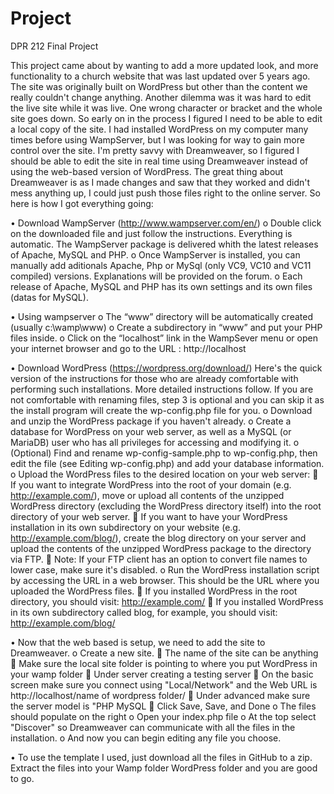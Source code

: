 # Project
DPR 212 Final Project

This project came about by wanting to add a more updated look, and more functionality to a church website that was last updated over 5 years ago. The site was originally built on WordPress but other than the content we really couldn't change anything.
Another dilemma was it was hard to edit the live site while it was live. One wrong character or bracket and the whole site goes down. So early on in the process I figured I need to be able to edit a local copy of the site. I had installed WordPress on my computer many times before using WampServer, but I was looking for way to gain more control over the site.
I'm pretty savvy with Dreamweaver, so I figured I should be able to edit the site in real time using Dreamweaver instead of using the web-based version of WordPress. The great thing about Dreamweaver is as I made changes and saw that they worked and didn't mess anything up, I could just push those files right to the online server. 
So here is how I got everything going:

•	Download WampServer (http://www.wampserver.com/en/)
o	Double click on the downloaded file and just follow the instructions. Everything is automatic. The WampServer package is delivered whith the latest releases of Apache, MySQL and PHP.
o	Once WampServer is installed, you can manually add aditionals Apache, Php or MySql (only VC9, VC10 and VC11 compiled) versions. Explanations will be provided on the forum.
o	Each release of Apache, MySQL and PHP has its own settings and its own files (datas for MySQL).  

•	Using wampserver
o	The “www” directory will be automatically created (usually c:\wamp\www)
o	Create a subdirectory in “www” and put your PHP files inside.
o	Click on the “localhost” link in the WampSever menu or open your internet browser and go to the URL : http://localhost

•	Download WordPress (https://wordpress.org/download/) Here's the quick version of the instructions for those who are already comfortable with performing such installations. More detailed instructions follow. If you are not comfortable with renaming files, step 3 is optional and you can skip it as the install program will create the wp-config.php file for you.
o	Download and unzip the WordPress package if you haven't already.
o	Create a database for WordPress on your web server, as well as a MySQL (or MariaDB) user who has all privileges for accessing and modifying it.
o	(Optional) Find and rename wp-config-sample.php to wp-config.php, then edit the file (see Editing wp-config.php) and add your database information.
o	Upload the WordPress files to the desired location on your web server:
	If you want to integrate WordPress into the root of your domain (e.g. http://example.com/), move or upload all contents of the unzipped WordPress directory (excluding the WordPress directory itself) into the root directory of your web server.
	If you want to have your WordPress installation in its own subdirectory on your website (e.g. http://example.com/blog/), create the blog directory on your server and upload the contents of the unzipped WordPress package to the directory via FTP.
	Note: If your FTP client has an option to convert file names to lower case, make sure it's disabled.
o	Run the WordPress installation script by accessing the URL in a web browser. This should be the URL where you uploaded the WordPress files.
	If you installed WordPress in the root directory, you should visit: http://example.com/
	If you installed WordPress in its own subdirectory called blog, for example, you should visit: http://example.com/blog/
   
•	Now that the web based is setup, we need to add the site to Dreamweaver.
o	Create a new site.
	The name of the site can be anything
	Make sure the local site folder is pointing to where you put WordPress in your wamp folder
	Under server creating a testing server
	On the basic screen make sure you connect using "Local/Network" and the Web URL is http://localhost/name of wordpress folder/
	Under advanced make sure the server model is "PHP MySQL
	Click Save, Save, and Done
o	The files should populate on the right
o	Open your index.php file
o	At the top select "Discover" so Dreamweaver can communicate with all the files in the installation.
o	And now you can begin editing any file you choose.

•	To use the template I used, just download all the files in GitHub to a zip. Extract the files into your Wamp folder WordPress folder and you are good to go.
